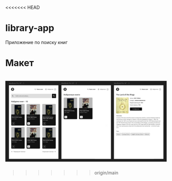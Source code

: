 <<<<<<< HEAD
# library-app

Приложение по поиску книг

# Макет

![Макет проекта](./static/maket.png)
=======

>>>>>>> origin/main
